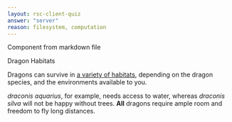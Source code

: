 ```yaml
---
layout: rsc-client-quiz
answer: "server"
reason: filesystem, computation
---
```


Component from markdown file

<div class="bg-gray-200 border-2 border-color-black px-4">

<div class="text-3xl text-$color-secondary-500 font-bold mt-4">Dragon Habitats</div>

<div class="text-xl">

Dragons can survive in [a variety of habitats](https://howd.dev), depending on the dragon species, and the environments available to you. 

*draconis aquarius*, for example, needs access to water, whereas *draconis silva* will not be happy without trees. **All** dragons require ample room and freedom to fly long distances.
</div>

</div>